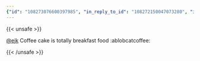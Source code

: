 ```yaml
---
{"id": "108273076600397985", "in_reply_to_id": "108272150047073280", "in_reply_to_account_id": "50830", "sensitive": false, "spoiler_text": "", "visibility": "unlisted", "language": "en", "replies_count": 0, "reblogs_count": 0, "favourites_count": 2, "edited_at": null, "reblog": null, "application": null, "account": {"id": "108219415927856966", "username": "brozek", "acct": "brozek", "display_name": "Brandon Rozek", "url": "https://fosstodon.org/@brozek", "avatar": "https://cdn.fosstodon.org/accounts/avatars/108/219/415/927/856/966/original/bae9f46f23936e79.jpg", "avatar_static": "https://cdn.fosstodon.org/accounts/avatars/108/219/415/927/856/966/original/bae9f46f23936e79.jpg", "header": "https://fosstodon.org/headers/original/missing.png", "header_static": "https://fosstodon.org/headers/original/missing.png", "noindex": true, "roles": []}, "media_attachments": [], "mentions": [{"id": "50830", "username": "ejk", "url": "https://mathstodon.xyz/@ejk", "acct": "ejk@mathstodon.xyz"}], "tags": [], "emojis": [{"shortcode": "ablobcatcoffee", "url": "https://cdn.fosstodon.org/custom_emojis/images/000/215/053/original/6a0c0d150f1ccbb4.png", "static_url": "https://cdn.fosstodon.org/custom_emojis/images/000/215/053/static/6a0c0d150f1ccbb4.png", "visible_in_picker": true}], "card": null, "poll": null, "syndication": "https://fosstodon.org/@brozek/108273076600397985", "date": "2022-05-09T17:07:16.998Z"}
---
```

{{< unsafe >}}
<p><span class="h-card"><a href="https://mathstodon.xyz/@ejk" class="u-url mention">@<span>ejk</span></a></span> Coffee cake is totally breakfast food :ablobcatcoffee:</p>
{{< /unsafe >}}
